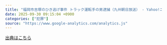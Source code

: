 ```yaml
---
title: "福岡市吉塚のひき逃げ事件 トラック運転手の男逮捕（九州朝日放送） - Yahoo!ニュース"
date: 2025-09-30 09:15:04 +0900
categories: ["犯罪"]
source: "https://www.google-analytics.com/analytics.js"
---
```


[出典はこちら](https://www.google-analytics.com/analytics.js)
